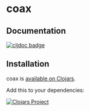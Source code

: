 # coax

## Documentation

[![cljdoc badge](https://cljdoc.xyz/badge/exoscale/coax)](https://cljdoc.xyz/d/exoscale/coax/CURRENT)

## Installation

coax is [available on Clojars](https://clojars.org/exoscale/coax).

Add this to your dependencies:

[![Clojars Project](https://img.shields.io/clojars/v/exoscale/coax.svg)](https://clojars.org/exoscale/coax)
